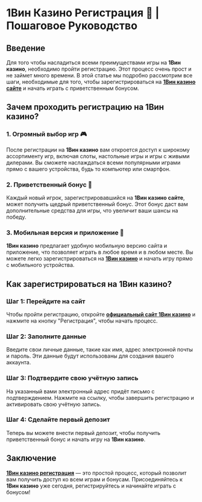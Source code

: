 # 1Вин Казино Регистрация 📝 | Пошаговое Руководство

## Введение

Для того чтобы насладиться всеми преимуществами игры на **1Вин казино**, необходимо пройти регистрацию. Этот процесс очень прост и не займет много времени. В этой статье мы подробно рассмотрим все шаги, необходимые для того, чтобы зарегистрироваться на **[1Вин казино сайте](https://brandplay.link/smXVpBbG)** и начать играть с приветственным бонусом.

## Зачем проходить регистрацию на 1Вин казино?

### 1. Огромный выбор игр 🎮

После регистрации на **1Вин казино** вам откроется доступ к широкому ассортименту игр, включая слоты, настольные игры и игры с живыми дилерами. Вы сможете наслаждаться всеми популярными играми прямо с вашего устройства, будь то компьютер или смартфон.

### 2. Приветственный бонус 🎁

Каждый новый игрок, зарегистрировавшийся на **1Вин казино сайте**, может получить щедрый приветственный бонус. Этот бонус даст вам дополнительные средства для игры, что увеличит ваши шансы на победу.

### 3. Мобильная версия и приложение 📱

**1Вин казино** предлагает удобную мобильную версию сайта и приложение, что позволяет играть в любое время и в любом месте. Вы можете легко зарегистрироваться на **[1Вин казино](https://brandplay.link/smXVpBbG)** и начать игру прямо с мобильного устройства.

## Как зарегистрироваться на 1Вин казино?

### Шаг 1: Перейдите на сайт

Чтобы пройти регистрацию, откройте **[официальный сайт 1Вин казино](https://brandplay.link/smXVpBbG)** и нажмите на кнопку "Регистрация", чтобы начать процесс.

### Шаг 2: Заполните данные

Введите свои личные данные, такие как имя, адрес электронной почты и пароль. Эти данные будут использованы для создания вашего аккаунта.

### Шаг 3: Подтвердите свою учётную запись

На указанный вами электронный адрес придёт письмо с подтверждением. Нажмите на ссылку, чтобы завершить регистрацию и активировать свою учётную запись.

### Шаг 4: Сделайте первый депозит

Теперь вы можете внести первый депозит, чтобы получить приветственный бонус и начать игру на **1Вин казино**.

## Заключение

**[1Вин казино регистрация](https://brandplay.link/smXVpBbG)** — это простой процесс, который позволит вам получить доступ ко всем играм и бонусам. Присоединяйтесь к **1Вин казино** уже сегодня, регистрируйтесь и начинайте играть с бонусом!
